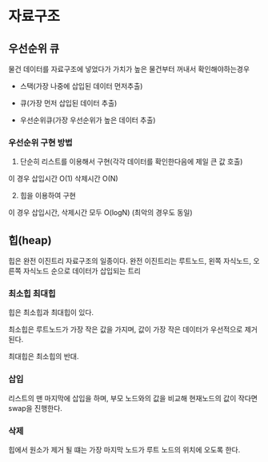 # 자료구조

## 우선순위 큐

물건 데이터를 자료구조에 넣었다가 가치가 높은 물건부터 꺼내서 확인해야하는경우

- 스택(가장 나중에 삽입된 데이터 먼저추출)

- 큐(가장 먼저 삽입된 데이터 추출)

- 우선순위큐(가장 우선순위가 높은 데이터 추출)

### 우선순위 구현 방법

1. 단순히 리스트를 이용해서 구현(각각 데이터를 확인한다음에 제일 큰 값 호출)

이 경우 삽입시간 O(1) 삭제시간 O(N)

2. 힙을 이용하여 구현

이 경우 삽입시간, 삭제시간 모두 O(logN) (최악의 경우도 동일)

## 힙(heap)

힙은 완전 이진트리 자료구조의 일종이다.
완전 이진트리는 루트노드, 왼쪽 자식노드, 오른쪽 자식노드 순으로 데이터가 삽입되는 트리

### 최소힙 최대힙

힙은 최소힙과 최대힙이 있다.

최소힙은 루트노드가 가장 작은 값을 가지며, 값이 가장 작은 데이터가 우선적으로 제거된다.

최대힙은 최소힙의 반대.

### 삽입

리스트의 맨 마지막에 삽입을 하며, 부모 노드와의 값을 비교해 현재노드의 값이 작다면 swap을 진행한다.

### 삭제

힙에서 원소가 제거 될 떄는 가장 마지막 노드가 루트 노드의 위치에 오도록 한다.
